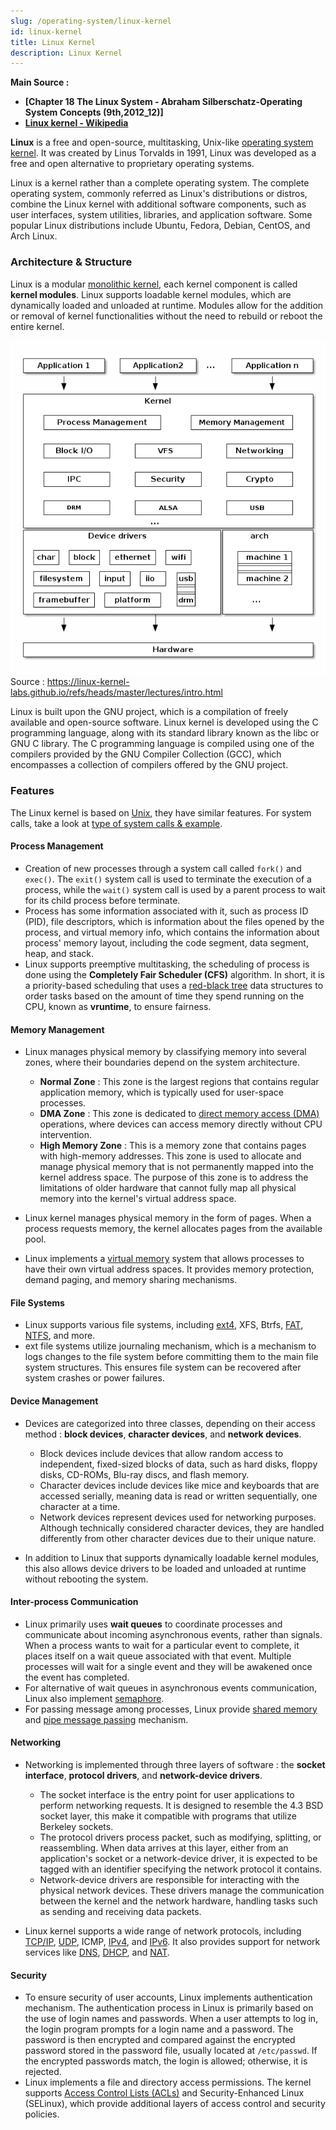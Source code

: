 ```yaml
---
slug: /operating-system/linux-kernel
id: linux-kernel
title: Linux Kernel
description: Linux Kernel
---
```


**Main Source :**

- **[Chapter 18 The Linux System - Abraham Silberschatz-Operating System Concepts (9th,2012_12)]**
- **[Linux kernel - Wikipedia](https://en.wikipedia.org/wiki/Linux_kernel)**

**Linux** is a free and open-source, multitasking, Unix-like [operating system kernel](/operating-system/kernel). It was created by Linus Torvalds in 1991, Linux was developed as a free and open alternative to proprietary operating systems.

Linux is a kernel rather than a complete operating system. The complete operating system, commonly referred as Linux's distributions or distros, combine the Linux kernel with additional software components, such as user interfaces, system utilities, libraries, and application software. Some popular Linux distributions include Ubuntu, Fedora, Debian, CentOS, and Arch Linux.

### Architecture & Structure

Linux is a modular [monolithic kernel](/operating-system/kernel#monolithic-kernels), each kernel component is called **kernel modules**. Linux supports loadable kernel modules, which are dynamically loaded and unloaded at runtime. Modules allow for the addition or removal of kernel functionalities without the need to rebuild or reboot the entire kernel.

![Linux kernel architecture](./linux-kernel-architecture.png)  
Source : https://linux-kernel-labs.github.io/refs/heads/master/lectures/intro.html

Linux is built upon the GNU project, which is a compilation of freely available and open-source software. Linux kernel is developed using the C programming language, along with its standard library known as the libc or GNU C library. The C programming language is compiled using one of the compilers provided by the GNU Compiler Collection (GCC), which encompasses a collection of compilers offered by the GNU project.

### Features

The Linux kernel is based on [Unix](/operating-system/unix), they have similar features. For system calls, take a look at [type of system calls & example](/operating-system/system-call#type-of-system-calls--example).

#### Process Management

- Creation of new processes through a system call called `fork()` and `exec()`. The `exit()` system call is used to terminate the execution of a process, while the `wait()` system call is used by a parent process to wait for its child process before terminate.
- Process has some information associated with it, such as process ID (PID), file descriptors, which is information about the files opened by the process, and virtual memory info, which contains the information about process' memory layout, including the code segment, data segment, heap, and stack.
- Linux supports preemptive multitasking, the scheduling of process is done using the **Completely Fair Scheduler (CFS)** algorithm. In short, it is a priority-based scheduling that uses a [red-black tree](/data-structures-and-algorithms/tree#red-black-tree) data structures to order tasks based on the amount of time they spend running on the CPU, known as **vruntime**, to ensure fairness.

#### Memory Management

- Linux manages physical memory by classifying memory into several zones, where their boundaries depend on the system architecture.

  - **Normal Zone** : This zone is the largest regions that contains regular application memory, which is typically used for user-space processes.
  - **DMA Zone** : This zone is dedicated to [direct memory access (DMA)](/computer-organization-and-architecture/input-output#dma) operations, where devices can access memory directly without CPU intervention.
  - **High Memory Zone** : This is a memory zone that contains pages with high-memory addresses. This zone is used to allocate and manage physical memory that is not permanently mapped into the kernel address space. The purpose of this zone is to address the limitations of older hardware that cannot fully map all physical memory into the kernel's virtual address space.

- Linux kernel manages physical memory in the form of pages. When a process requests memory, the kernel allocates pages from the available pool.
- Linux implements a [virtual memory](/operating-system/memory-management#virtual-memory) system that allows processes to have their own virtual address spaces. It provides memory protection, demand paging, and memory sharing mechanisms.

#### File Systems

- Linux supports various file systems, including [ext4](/operating-system/file-system#ext4), XFS, Btrfs, [FAT](/operating-system/file-system#fat), [NTFS](/operating-system/file-system#ntfs), and more.
- ext file systems utilize journaling mechanism, which is a mechanism to logs changes to the file system before committing them to the main file system structures. This ensures file system can be recovered after system crashes or power failures.

#### Device Management

- Devices are categorized into three classes, depending on their access method : **block devices**, **character devices**, and **network devices**.

  - Block devices include devices that allow random access to independent, fixed-sized blocks of data, such as hard disks, floppy disks, CD-ROMs, Blu-ray discs, and flash memory.
  - Character devices include devices like mice and keyboards that are accessed serially, meaning data is read or written sequentially, one character at a time.
  - Network devices represent devices used for networking purposes. Although technically considered character devices, they are handled differently from other character devices due to their unique nature.

- In addition to Linux that supports dynamically loadable kernel modules, this also allows device drivers to be loaded and unloaded at runtime without rebooting the system.

#### Inter-process Communication

- Linux primarily uses **wait queues** to coordinate processes and communicate about incoming asynchronous events, rather than signals. When a process wants to wait for a particular event to complete, it places itself on a wait queue associated with that event. Multiple processes will wait for a single event and they will be awakened once the event has completed.
- For alternative of wait queues in asynchronous events communication, Linux also implement [semaphore](/operating-system/multithreading#semaphores).
- For passing message among processes, Linux provide [shared memory](/operating-system/inter-process-communication#shared-memory) and [pipe message passing](/operating-system/inter-process-communication#message-passing) mechanism.

#### Networking

- Networking is implemented through three layers of software : the **socket interface**, **protocol drivers**, and **network-device drivers**.

  - The socket interface is the entry point for user applications to perform networking requests. It is designed to resemble the 4.3 BSD socket layer, this make it compatible with programs that utilize Berkeley sockets.
  - The protocol drivers process packet, such as modifying, splitting, or reassembling. When data arrives at this layer, either from an application's socket or a network-device driver, it is expected to be tagged with an identifier specifying the network protocol it contains.
  - Network-device drivers are responsible for interacting with the physical network devices. These drivers manage the communication between the kernel and the network hardware, handling tasks such as sending and receiving data packets.

- Linux kernel supports a wide range of network protocols, including [TCP/IP](/computer-networking/tcp-protocol), [UDP](/computer-networking/udp), ICMP, [IPv4](/computer-networking/ip-address#ipv4), and [IPv6](/computer-networking/ip-address#ipv6). It also provides support for network services like [DNS](/computer-networking/dns), [DHCP](/computer-networking/dhcp), and [NAT](/computer-networking/nat).

#### Security

- To ensure security of user accounts, Linux implements authentication mechanism. The authentication process in Linux is primarily based on the use of login names and passwords. When a user attempts to log in, the login program prompts for a login name and a password. The password is then encrypted and compared against the encrypted password stored in the password file, usually located at `/etc/passwd`. If the encrypted passwords match, the login is allowed; otherwise, it is rejected.
- Linux implements a file and directory access permissions. The kernel supports [Access Control Lists (ACLs)](/operating-system/protection-and-security#access-control) and Security-Enhanced Linux (SELinux), which provide additional layers of access control and security policies.
